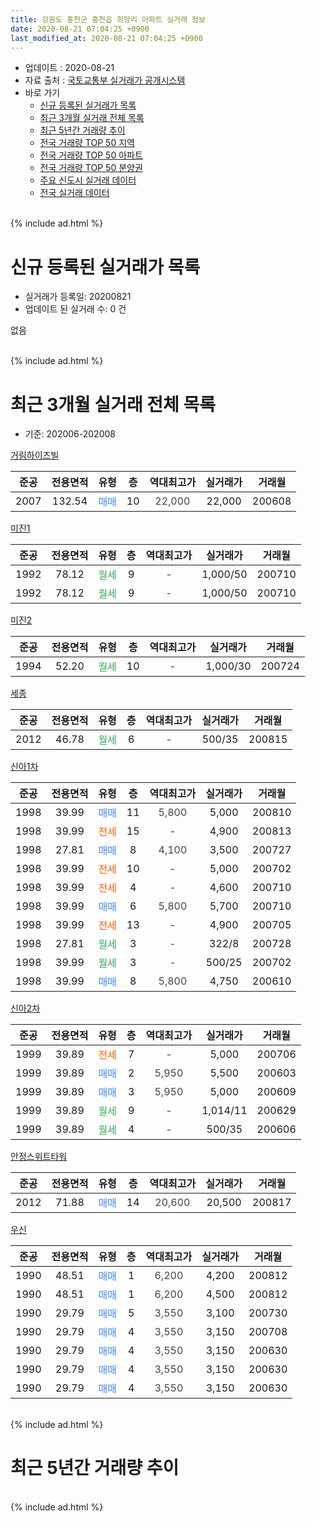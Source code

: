 ```yaml
---
title: 강원도 홍천군 홍천읍 희망리 아파트 실거래 정보
date: 2020-08-21 07:04:25 +0900
last_modified_at: 2020-08-21 07:04:25 +0900
---
```


* 업데이트 : 2020-08-21
* 자료 출처 : [국토교통부 실거래가 공개시스템](http://rt.molit.go.kr)
* 바로 가기
    * [신규 등록된 실거래가 목록](#신규-등록된-실거래가-목록)
    * [최근 3개월 실거래 전체 목록](#최근-3개월-실거래-전체-목록)
    * [최근 5년간 거래량 추이](#최근-5년간-거래량-추이)
    * [전국 거래량 TOP 50 지역](https://inasie.github.io/apt-trade-info/최근-3개월-전국에서-가장-거래가-많이-발생한-지역)
    * [전국 거래량 TOP 50 아파트](https://inasie.github.io/apt-trade-info/최근-3개월-전국에서-가장-거래가-많이-발생한-아파트)
    * [전국 거래량 TOP 50 분양권](https://inasie.github.io/apt-trade-info/최근-3개월-전국에서-가장-거래가-많이-발생한-분양권)
    * [주요 신도시 실거래 데이터](https://inasie.github.io/apt-trade-info/주요-신도시)
    * [전국 실거래 데이터](https://inasie.github.io/apt-trade-info/전국)
<br>
{% include ad.html %}
<br>

# 신규 등록된 실거래가 목록
* 실거래가 등록일: 20200821
* 업데이트 된 실거래 수: 0 건

없음

<br>
{% include ad.html %}
<br>

# 최근 3개월 실거래 전체 목록
* 기준: 202006-202008


[거림하이츠빌](https://search.naver.com/search.naver?query=%EA%B0%95%EC%9B%90%EB%8F%84+%ED%99%8D%EC%B2%9C%EA%B5%B0+%ED%99%8D%EC%B2%9C%EC%9D%8D+%ED%9D%AC%EB%A7%9D%EB%A6%AC+%EA%B1%B0%EB%A6%BC%ED%95%98%EC%9D%B4%EC%B8%A0%EB%B9%8C)

|준공|전용면적|유형|층|역대최고가|실거래가|거래월|
|:---:|:---:|:---:|:---:|:---:|:---:|:---:|
|2007|132.54|<span style="color:#4285f3">매매</span>|10|<span style="color:#444444">22,000</span>|22,000|200608|

[미진1](https://search.naver.com/search.naver?query=%EA%B0%95%EC%9B%90%EB%8F%84+%ED%99%8D%EC%B2%9C%EA%B5%B0+%ED%99%8D%EC%B2%9C%EC%9D%8D+%ED%9D%AC%EB%A7%9D%EB%A6%AC+%EB%AF%B8%EC%A7%841)

|준공|전용면적|유형|층|역대최고가|실거래가|거래월|
|:---:|:---:|:---:|:---:|:---:|:---:|:---:|
|1992|78.12|<span style="color:#34a853">월세</span>|9|<span style="color:#444444">-</span>|1,000/50|200710|
|1992|78.12|<span style="color:#34a853">월세</span>|9|<span style="color:#444444">-</span>|1,000/50|200710|

[미진2](https://search.naver.com/search.naver?query=%EA%B0%95%EC%9B%90%EB%8F%84+%ED%99%8D%EC%B2%9C%EA%B5%B0+%ED%99%8D%EC%B2%9C%EC%9D%8D+%ED%9D%AC%EB%A7%9D%EB%A6%AC+%EB%AF%B8%EC%A7%842)

|준공|전용면적|유형|층|역대최고가|실거래가|거래월|
|:---:|:---:|:---:|:---:|:---:|:---:|:---:|
|1994|52.20|<span style="color:#34a853">월세</span>|10|<span style="color:#444444">-</span>|1,000/30|200724|

[세종](https://search.naver.com/search.naver?query=%EA%B0%95%EC%9B%90%EB%8F%84+%ED%99%8D%EC%B2%9C%EA%B5%B0+%ED%99%8D%EC%B2%9C%EC%9D%8D+%ED%9D%AC%EB%A7%9D%EB%A6%AC+%EC%84%B8%EC%A2%85)

|준공|전용면적|유형|층|역대최고가|실거래가|거래월|
|:---:|:---:|:---:|:---:|:---:|:---:|:---:|
|2012|46.78|<span style="color:#34a853">월세</span>|6|<span style="color:#444444">-</span>|500/35|200815|

[신아1차](https://search.naver.com/search.naver?query=%EA%B0%95%EC%9B%90%EB%8F%84+%ED%99%8D%EC%B2%9C%EA%B5%B0+%ED%99%8D%EC%B2%9C%EC%9D%8D+%ED%9D%AC%EB%A7%9D%EB%A6%AC+%EC%8B%A0%EC%95%841%EC%B0%A8)

|준공|전용면적|유형|층|역대최고가|실거래가|거래월|
|:---:|:---:|:---:|:---:|:---:|:---:|:---:|
|1998|39.99|<span style="color:#4285f3">매매</span>|11|<span style="color:#444444">5,800</span>|5,000|200810|
|1998|39.99|<span style="color:#ff5a00">전세</span>|15|<span style="color:#444444">-</span>|4,900|200813|
|1998|27.81|<span style="color:#4285f3">매매</span>|8|<span style="color:#444444">4,100</span>|3,500|200727|
|1998|39.99|<span style="color:#ff5a00">전세</span>|10|<span style="color:#444444">-</span>|5,000|200702|
|1998|39.99|<span style="color:#ff5a00">전세</span>|4|<span style="color:#444444">-</span>|4,600|200710|
|1998|39.99|<span style="color:#4285f3">매매</span>|6|<span style="color:#444444">5,800</span>|5,700|200710|
|1998|39.99|<span style="color:#ff5a00">전세</span>|13|<span style="color:#444444">-</span>|4,900|200705|
|1998|27.81|<span style="color:#34a853">월세</span>|3|<span style="color:#444444">-</span>|322/8|200728|
|1998|39.99|<span style="color:#34a853">월세</span>|3|<span style="color:#444444">-</span>|500/25|200702|
|1998|39.99|<span style="color:#4285f3">매매</span>|8|<span style="color:#444444">5,800</span>|4,750|200610|

[신아2차](https://search.naver.com/search.naver?query=%EA%B0%95%EC%9B%90%EB%8F%84+%ED%99%8D%EC%B2%9C%EA%B5%B0+%ED%99%8D%EC%B2%9C%EC%9D%8D+%ED%9D%AC%EB%A7%9D%EB%A6%AC+%EC%8B%A0%EC%95%842%EC%B0%A8)

|준공|전용면적|유형|층|역대최고가|실거래가|거래월|
|:---:|:---:|:---:|:---:|:---:|:---:|:---:|
|1999|39.89|<span style="color:#ff5a00">전세</span>|7|<span style="color:#444444">-</span>|5,000|200706|
|1999|39.89|<span style="color:#4285f3">매매</span>|2|<span style="color:#444444">5,950</span>|5,500|200603|
|1999|39.89|<span style="color:#4285f3">매매</span>|3|<span style="color:#444444">5,950</span>|5,000|200609|
|1999|39.89|<span style="color:#34a853">월세</span>|9|<span style="color:#444444">-</span>|1,014/11|200629|
|1999|39.89|<span style="color:#34a853">월세</span>|4|<span style="color:#444444">-</span>|500/35|200606|

[안정스위트타워](https://search.naver.com/search.naver?query=%EA%B0%95%EC%9B%90%EB%8F%84+%ED%99%8D%EC%B2%9C%EA%B5%B0+%ED%99%8D%EC%B2%9C%EC%9D%8D+%ED%9D%AC%EB%A7%9D%EB%A6%AC+%EC%95%88%EC%A0%95%EC%8A%A4%EC%9C%84%ED%8A%B8%ED%83%80%EC%9B%8C)

|준공|전용면적|유형|층|역대최고가|실거래가|거래월|
|:---:|:---:|:---:|:---:|:---:|:---:|:---:|
|2012|71.88|<span style="color:#4285f3">매매</span>|14|<span style="color:#444444">20,600</span>|20,500|200817|

[우신](https://search.naver.com/search.naver?query=%EA%B0%95%EC%9B%90%EB%8F%84+%ED%99%8D%EC%B2%9C%EA%B5%B0+%ED%99%8D%EC%B2%9C%EC%9D%8D+%ED%9D%AC%EB%A7%9D%EB%A6%AC+%EC%9A%B0%EC%8B%A0)

|준공|전용면적|유형|층|역대최고가|실거래가|거래월|
|:---:|:---:|:---:|:---:|:---:|:---:|:---:|
|1990|48.51|<span style="color:#4285f3">매매</span>|1|<span style="color:#444444">6,200</span>|4,200|200812|
|1990|48.51|<span style="color:#4285f3">매매</span>|1|<span style="color:#444444">6,200</span>|4,500|200812|
|1990|29.79|<span style="color:#4285f3">매매</span>|5|<span style="color:#444444">3,550</span>|3,100|200730|
|1990|29.79|<span style="color:#4285f3">매매</span>|4|<span style="color:#444444">3,550</span>|3,150|200708|
|1990|29.79|<span style="color:#4285f3">매매</span>|4|<span style="color:#444444">3,550</span>|3,150|200630|
|1990|29.79|<span style="color:#4285f3">매매</span>|4|<span style="color:#444444">3,550</span>|3,150|200630|
|1990|29.79|<span style="color:#4285f3">매매</span>|4|<span style="color:#444444">3,550</span>|3,150|200630|


<br>
{% include ad.html %}
<br>

# 최근 5년간 거래량 추이


<div style="width:100%;">
    <canvas id="deal_progress" height="200"></canvas>
</div>

<script>
new Chart(document.getElementById("deal_progress"), {
    type: 'line',
    data: {
        labels: ['201508','201509','201510','201511','201512','201601','201602','201603','201604','201605','201606','201607','201608','201609','201610','201611','201612','201701','201702','201703','201704','201705','201706','201707','201708','201709','201710','201711','201712','201801','201802','201803','201804','201805','201806','201807','201808','201809','201810','201811','201812','201901','201902','201903','201904','201905','201906','201907','201908','201909','201910','201911','201912','202001','202002','202003','202004','202005','202006','202007','202008'],
        datasets: [{
            label: '매매',
            pointRadius: 1,
            data: [6, 8, 10, 7, 5, 3, 5, 4, 3, 10, 6, 7, 10, 9, 18, 5, 4, 4, 10, 5, 3, 5, 2, 7, 6, 5, 0, 8, 3, 2, 3, 7, 10, 4, 7, 4, 1, 2, 4, 4, 4, 3, 9, 12, 9, 6, 4, 4, 11, 3, 6, 2, 5, 3, 3, 4, 5, 7, 7, 4, 4],
            borderColor: "rgba(255, 201, 14, 1)",
            backgroundColor: "rgba(255, 201, 14, 0.5)",
            fill: false,
            lineTension: 0
        },{
            label: '전월세',
            pointRadius: 1,
            data: [4, 4, 1, 2, 3, 4, 4, 5, 2, 1, 3, 6, 3, 6, 6, 6, 5, 8, 5, 3, 4, 5, 3, 4, 2, 6, 3, 1, 6, 5, 5, 7, 5, 4, 6, 3, 12, 3, 2, 3, 3, 5, 4, 4, 5, 3, 0, 3, 4, 5, 0, 8, 8, 3, 3, 6, 2, 2, 2, 9, 2],
            borderColor: "rgba(0, 141, 185, 1)",
            backgroundColor: "rgba(0, 141, 185, 0.5)",
            fill: false,
            lineTension: 0
        }
        ]
    },
    options: {
        responsive: true,
        title: {
            display: false
        },
        tooltips: {
            mode: 'index',
            intersect: false
        },
        hover: {
            mode: 'nearest',
            intersect: true
        },
        scales: {
            xAxes: [{
                display: true,
                scaleLabel: {
                    display: true,
                    labelString: '년/월'
                }
            }],
            yAxes: [{
                display: true,
                ticks: {
                    suggestedMin: 0,
                },
                scaleLabel: {
                    display: true,
                    labelString: '실거래 수'
                }
            }]
        }
    }
});

</script>


<br>
{% include ad.html %}
<br>


